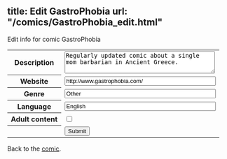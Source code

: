 title: Edit GastroPhobia
url: "/comics/GastroPhobia_edit.html"
---
Edit info for comic GastroPhobia

<form name="comic" action="http://gaepostmail.appspot.com/comic/" method="post">
<table class="comicinfo">
<tr>
<th>Description</th><td><textarea name="description" cols="40" rows="3">Regularly updated comic about a single mom barbarian in Ancient Greece.</textarea></td>
</tr>
<tr>
<th>Website</th><td><input type="text" name="url" value="http://www.gastrophobia.com/" size="40"/></td>
</tr>
<tr>
<th>Genre</th><td><input type="text" name="genre" value="Other" size="40"/></td>
</tr>
<tr>
<th>Language</th><td><input type="text" name="language" value="English" size="40"/></td>
</tr>
<tr>
<th>Adult content</th><td><input type="checkbox" name="adult" value="adult" /></td>
</tr>
<tr>
<th></th><td>
<input type="hidden" name="comic" value="GastroPhobia" />
<input type="submit" name="submit" value="Submit" />
</td>
</tr>
</table>
</form>

Back to the [comic](GastroPhobia.html).
